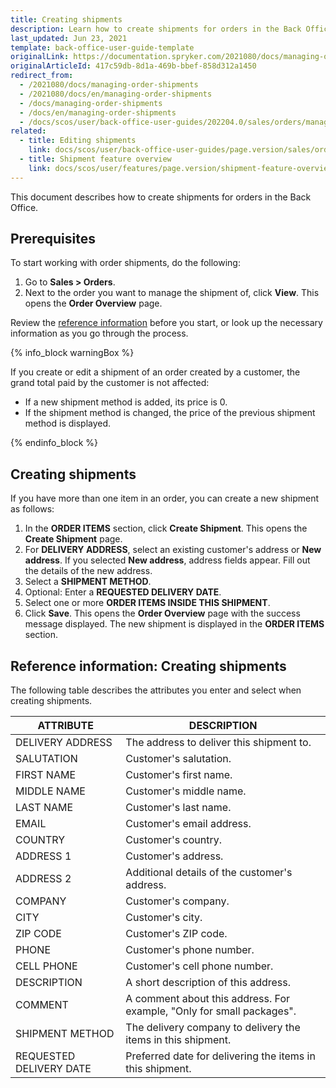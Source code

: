 ```yaml
---
title: Creating shipments
description: Learn how to create shipments for orders in the Back Office.
last_updated: Jun 23, 2021
template: back-office-user-guide-template
originalLink: https://documentation.spryker.com/2021080/docs/managing-order-shipments
originalArticleId: 417c59db-8d1a-469b-bbef-858d312a1450
redirect_from:
  - /2021080/docs/managing-order-shipments
  - /2021080/docs/en/managing-order-shipments
  - /docs/managing-order-shipments
  - /docs/en/managing-order-shipments
  - /docs/scos/user/back-office-user-guides/202204.0/sales/orders/managing-order-shipments.html
related:
  - title: Editing shipments
    link: docs/scos/user/back-office-user-guides/page.version/sales/orders/editing-shipments.html
  - title: Shipment feature overview
    link: docs/scos/user/features/page.version/shipment-feature-overview.html
---
```


This document describes how to create shipments for orders in the Back Office.

## Prerequisites

To start working with order shipments, do the following:

1. Go to **Sales&nbsp;<span aria-label="and then">></span> Orders**.
2. Next to the order you want to manage the shipment of, click **View**.
    This opens the **Order Overview** page.

Review the [reference information](#reference-information-creating-shipments) before you start, or look up the necessary information as you go through the process.

{% info_block warningBox %}

If you create or edit a shipment of an order created by a customer, the grand total paid by the customer is not affected:

* If a new shipment method is added, its price is 0.
* If the shipment method is changed, the price of the previous shipment method is displayed.

{% endinfo_block %}

## Creating shipments

If you have more than one item in an order, you can create a new shipment as follows:

1. In the **ORDER ITEMS** section, click **Create Shipment**.
    This opens the **Create Shipment** page.
2. For **DELIVERY ADDRESS**, select an existing customer's address or **New address**.
    If you selected **New address**, address fields appear. Fill out the details of the new address.  
3. Select a **SHIPMENT METHOD**.
4. Optional: Enter a **REQUESTED DELIVERY DATE**.
5. Select one or more **ORDER ITEMS INSIDE THIS SHIPMENT**.
6. Click **Save**.
    This opens the **Order Overview** page with the success message displayed. The new shipment is displayed in the **ORDER ITEMS** section.



## Reference information: Creating shipments

The following table describes the attributes you enter and select when creating shipments.

| ATTRIBUTE | DESCRIPTION |
|---|---|
| DELIVERY ADDRESS | The address to deliver this shipment to. |
| SALUTATION | Customer's salutation. |
| FIRST NAME | Customer's first name. |
| MIDDLE NAME | Customer's middle name. |
| LAST NAME | Customer's last name. |
| EMAIL | Customer's email address. |
| COUNTRY | Customer's country. |
| ADDRESS 1 | Customer's address. |
| ADDRESS 2 | Additional details of the customer's address. |
| COMPANY | Customer's company. |
| CITY | Customer's city. |
| ZIP CODE | Customer's ZIP code. |
| PHONE | Customer's phone number. |
| CELL PHONE | Customer's cell phone number. |
| DESCRIPTION | A short description of this address. |
| COMMENT | A comment about this address. For example, "Only for small packages".|
| SHIPMENT METHOD | The delivery company to delivery the items in this shipment. |
| REQUESTED DELIVERY DATE | Preferred date for delivering the items in this shipment.  |
